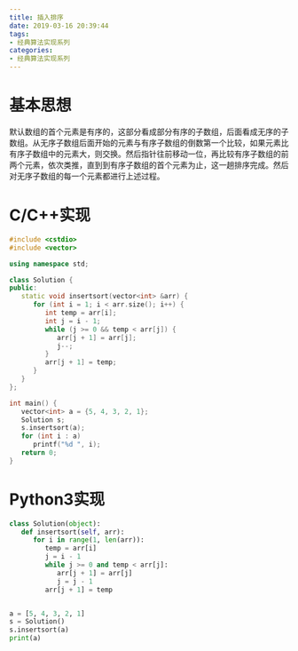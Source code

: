 ```yaml
---
title: 插入排序
date: 2019-03-16 20:39:44
tags:
- 经典算法实现系列
categories:
- 经典算法实现系列
---
```


# 基本思想
默认数组的首个元素是有序的，这部分看成部分有序的子数组，后面看成无序的子数组。从无序子数组后面开始的元素与有序子数组的倒数第一个比较，如果元素比有序子数组中的元素大，则交换。然后指针往前移动一位，再比较有序子数组的前两个元素，依次类推，直到到有序子数组的首个元素为止，这一趟排序完成。然后对无序子数组的每一个元素都进行上述过程。
# C/C++实现
```cpp
#include <cstdio>
#include <vector>

using namespace std;

class Solution {
public:
   static void insertsort(vector<int> &arr) {
      for (int i = 1; i < arr.size(); i++) {
         int temp = arr[i];
         int j = i - 1;
         while (j >= 0 && temp < arr[j]) {
            arr[j + 1] = arr[j];
            j--;
         }
         arr[j + 1] = temp;
      }
   }
};

int main() {
   vector<int> a = {5, 4, 3, 2, 1};
   Solution s;
   s.insertsort(a);
   for (int i : a)
      printf("%d ", i);
   return 0;
}
```
# Python3实现
```python
class Solution(object):
   def insertsort(self, arr):
      for i in range(1, len(arr)):
         temp = arr[i]
         j = i - 1
         while j >= 0 and temp < arr[j]:
            arr[j + 1] = arr[j]
            j = j - 1
         arr[j + 1] = temp


a = [5, 4, 3, 2, 1]
s = Solution()
s.insertsort(a)
print(a)
```